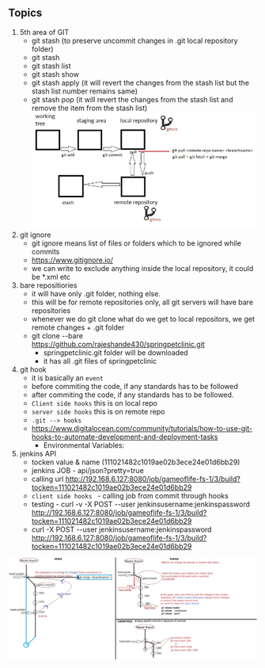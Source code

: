 ## Topics
1. 5th area of GIT
    * git stash (to preserve uncommit changes in .git local repository folder)
    * git stash
    * git stash list
    * git stash show
    * git stash apply (it will revert the changes from the stash list but the stash list number remains same)
    * git stash pop (it will revert the changes from the stash list and remove the item from the stash list)
![preview](./images/gitstages.jpg)
2. git ignore
    * git ignore means list of files or folders which to be ignored while commits
    * https://www.gitignore.io/
    * we can write to exclude anything inside the local repository, it could be *.xml etc
3. bare repositiories
    * it will have only .git folder, nothing else.
    * this will be for remote repositories only, all git servers will have bare repositories
    * whenever we do git clone what do we get to local repositors, we get remote changes + .git folder
    * git clone --bare <https://github.com/rajeshande430/springpetclinic.git>
        * springpetclinic.git folder will be downloaded
        * it has all .git files of springpetclinic
4. git hook
    * it is basically an ```event```
    * before commiting the code, if any standards has to be followed
    * after commiting the code, if any standards has to be followed.
    * ``` Client side hooks ``` this is on local repo
    * ``` server side hooks ``` this is on remote repo
    * ``` .git --> hooks ```
    * https://www.digitalocean.com/community/tutorials/how-to-use-git-hooks-to-automate-development-and-deployment-tasks
        * Environmental Variables:
5.  jenkins API
    * tocken value & name (111021482c1019ae02b3ece24e01d6bb29)      
    * jenkins JOB - api/json?pretty=true
    * calling url http://192.168.6.127:8080/job/gameoflife-fs-1/3/build?tocken=111021482c1019ae02b3ece24e01d6bb29
    * ``client side hooks `` - calling job from commit through hooks
    * testing - curl -v -X POST  --user jenkinsusername:jenkinspassword http://192.168.6.127:8080/job/gameoflife-fs-1/3/build?tocken=111021482c1019ae02b3ece24e01d6bb29
    * curl -X POST  --user jenkinsusername:jenkinspassword http://192.168.6.127:8080/job/gameoflife-fs-1/3/build?tocken=111021482c1019ae02b3ece24e01d6bb29

![preview](./Merge-Rebase-Cherrypick-Scenario.jpg)